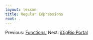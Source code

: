 ```yaml
---
layout: lesson
title: Regular Expressions
root: .
---
```






Previous: [Functions.](08-functions.html)
Next: [iDigBio Portal](09-iDigBio-portal.html)